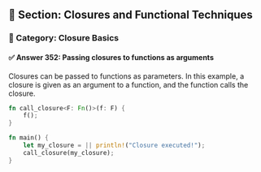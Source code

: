## 📘 Section: Closures and Functional Techniques  
### 🔹 Category: Closure Basics  
#### ✅ Answer 352: Passing closures to functions as arguments

Closures can be passed to functions as parameters. In this example, a closure is given as an argument to a function, and the function calls the closure.

```rust
fn call_closure<F: Fn()>(f: F) {
    f();
}

fn main() {
    let my_closure = || println!("Closure executed!");
    call_closure(my_closure);
}
```
